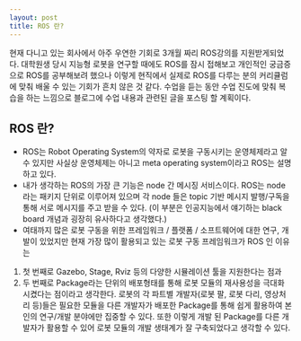 ```yaml
---
layout: post
title: ROS 란?
---
```


현재 다니고 있는 회사에서 아주 우연한 기회로 3개월 짜리 ROS강의를 지원받게되었다.
대학원생 당시 지능형 로봇을 연구할 때에도 ROS를 잠시 접해보고 개인적인 궁금증으로 ROS를 공부해보려 했으나 이렇게 현직에서 실제로 ROS를 다루는 분의 커리큘럼에 맞춰 배울 수 있는 기회가 흔치 않은 것 같다.
수업을 듣는 동안 수업 진도에 맞춰 복습을 하는 느낌으로 블로그에 수업 내용과 관련된 글을 포스팅 할 계획이다.

## ROS 란?
- ROS는 Robot Operating System의 약자로 로봇을 구동시키는 운영체제라고 알 수 있지만 사실상 운영체제는 아니고 meta operating system이라고 ROS는 설명하고 있다.
- 내가 생각하는 ROS의 가장 큰 기능은 node 간 메시징 서비스이다. ROS는 node라는 패키지 단위로 이루어져 있으며 각 node 들은 topic 기반 메시지 발행/구독을 통해 서로 메시지를 주고 받을 수 있다. (이 부분은 인공지능에서 얘기하는 black board 개념과 굉장히 유사하다고 생각했다.)
-  여태까지 많은 로봇 구동을 위한 프레임워크 / 플랫폼 / 소프트웨어에 대한 연구, 개발이 있었지만 현재 가장 많이 활용되고 있는 로봇 구동 프레임워크가 ROS 인 이유는 
1. 첫 번째로 Gazebo, Stage, Rviz 등의 다양한 시뮬레이션 툴을 지원한다는 점과 
2. 두 번째로 Package라는 단위의 배포형태를 통해 로봇 모듈의 재사용성을 극대화 시켰다는 점이라고 생각한다. 로봇의 각 파트별 개발자(로봇 팔, 로봇 다리, 영상처리 등)들은 필요한 모듈을 다른 개발자가 배포한 Package를 통해 쉽게 활용하여 본인의 연구/개발 분야에만 집중할 수 있다. 또한 이렇게 개발 된 Package를 다른 개발자가 활용할 수 있어 로봇 모듈의 개발 생태계가 잘 구축되었다고 생각할 수 있다.